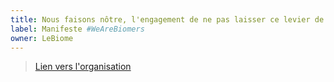 ```yaml
---
title: Nous faisons nôtre, l'engagement de ne pas laisser ce levier de changement dans les mains d'une poignée d'individus ou de structures élitistes
label: Manifeste #WeAreBiomers
owner: LeBiome
---
```


> [Lien vers l'organisation](https://github.com/LeBiome/manifesto)
